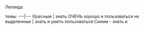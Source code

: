 Легенда:

темы:
---|---
Красным | знать ОЧЕНЬ хорошо и пользоваться
не выделенные | знать и уметь пользоваться
Синим - знать и 
